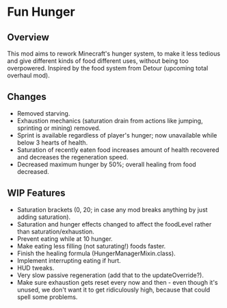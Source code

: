 # Fun Hunger
## Overview
This mod aims to rework Minecraft's hunger system, to make it less tedious and give different kinds of food different uses, without being too overpowered.
Inspired by the food system from Detour (upcoming total overhaul mod).
## Changes
- Removed starving.
- Exhaustion mechanics (saturation drain from actions like jumping, sprinting or mining) removed. 
- Sprint is available regardless of player's hunger; now unavailable while below 3 hearts of health.
- Saturation of recently eaten food increases amount of health recovered and decreases the regeneration speed.
- Decreased maximum hunger by 50%; overall healing from food decreased.
## WIP Features
- Saturation brackets (0, 20; in case any mod breaks anything by just adding saturation).
- Saturation and hunger effects changed to affect the foodLevel rather than saturation/exhaustion.
- Prevent eating while at 10 hunger.
- Make eating less filling (not saturating!) foods faster.
- Finish the healing formula (HungerManagerMixin.class).
- Implement interrupting eating if hurt.
- HUD tweaks.
- Very slow passive regeneration (add that to the updateOverride?).
- Make sure exhaustion gets reset every now and then - even though it's unused, we don't want it to get ridiculously high, because that could spell some problems.